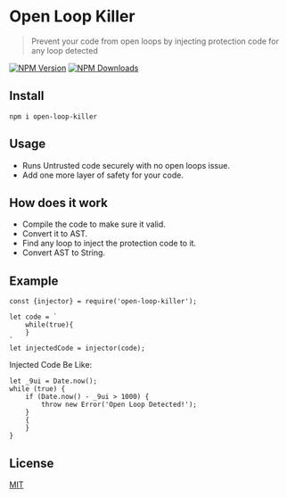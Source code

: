 # Open Loop Killer

> Prevent your code from open loops by injecting protection code for any loop detected

[![NPM Version][npm-image]][npm-url]
[![NPM Downloads][downloads-image]][downloads-url]

## Install

```
npm i open-loop-killer
```

## Usage

- Runs Untrusted code securely with no open loops issue.
- Add one more layer of safety for your code.


## How does it work

- Compile the code to make sure it valid.
- Convert it to AST.
- Find any loop to inject the protection code to it.
- Convert AST to String.


## Example 
```
const {injector} = require('open-loop-killer');

let code = `
    while(true){
    }
`
let injectedCode = injector(code);

```

Injected Code Be Like: 
```
let _9ui = Date.now();
while (true) {
    if (Date.now() - _9ui > 1000) {
        throw new Error('Open Loop Detected!');
    }
    {
    }
}

```



## License

[MIT](./LICENSE)

[npm-image]: https://img.shields.io/npm/v/open-loop-killer.svg
[npm-url]: https://www.npmjs.com/package/open-loop-killer

[downloads-image]: https://img.shields.io/npm/dm/open-loop-killer.svg?style=flat-square
[downloads-url]: https://www.npmjs.com/package/open-loop-killer

